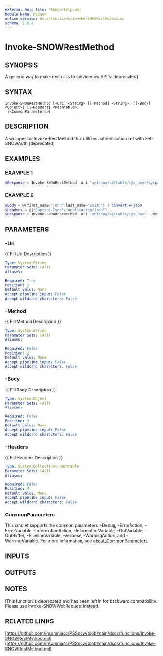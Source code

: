 ```yaml
---
external help file: PSSnow-help.xml
Module Name: PSSnow
online version: docs/functions/Invoke-SNOWRestMethod.md
schema: 2.0.0
---
```


# Invoke-SNOWRestMethod

## SYNOPSIS
A generic way to make rest calls to servicenow API's \[deprecated\]

## SYNTAX

```
Invoke-SNOWRestMethod [-Uri] <String> [[-Method] <String>] [[-Body] <Object>] [[-Headers] <Hashtable>]
 [<CommonParameters>]
```

## DESCRIPTION
A wrapper for Invoke-RestMethod that utilizes authentication set with Set-SNOWAuth \[deprecated\]

## EXAMPLES

### EXAMPLE 1
```powershell
$Response = Invoke-SNOWRestMethod -uri "api/now/v2/table/sys_user?sysparm_limit=1"
```

### EXAMPLE 2
```powershell
$Body = @{first_name="john";last_name="smith"} | ConvertTo-json
$Headers = @{"Content-Type"="Application/Json"}
$Response = Invoke-SNOWRestMethod -uri "api/now/v2/table/sys_user" -Method "POST" -Body $Body -Headers $Headers
```

## PARAMETERS

### -Uri
{{ Fill Uri Description }}

```yaml
Type: System.String
Parameter Sets: (All)
Aliases:

Required: True
Position: 1
Default value: None
Accept pipeline input: False
Accept wildcard characters: False
```

### -Method
{{ Fill Method Description }}

```yaml
Type: System.String
Parameter Sets: (All)
Aliases:

Required: False
Position: 2
Default value: None
Accept pipeline input: False
Accept wildcard characters: False
```

### -Body
{{ Fill Body Description }}

```yaml
Type: System.Object
Parameter Sets: (All)
Aliases:

Required: False
Position: 3
Default value: None
Accept pipeline input: False
Accept wildcard characters: False
```

### -Headers
{{ Fill Headers Description }}

```yaml
Type: System.Collections.Hashtable
Parameter Sets: (All)
Aliases:

Required: False
Position: 4
Default value: None
Accept pipeline input: False
Accept wildcard characters: False
```

### CommonParameters
This cmdlet supports the common parameters: -Debug, -ErrorAction, -ErrorVariable, -InformationAction, -InformationVariable, -OutVariable, -OutBuffer, -PipelineVariable, -Verbose, -WarningAction, and -WarningVariable. For more information, see [about_CommonParameters](http://go.microsoft.com/fwlink/?LinkID=113216).

## INPUTS

## OUTPUTS

## NOTES
!This function is deprecated and has been left in for backward compatibility.
Please use Invoke-SNOWWebRequest instead.

## RELATED LINKS

[https://github.com/insomniacc/PSSnow/blob/main/docs/functions/Invoke-SNOWRestMethod.md](https://github.com/insomniacc/PSSnow/blob/main/docs/functions/Invoke-SNOWRestMethod.md)


